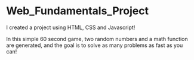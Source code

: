 # Web_Fundamentals_Project
I created a project using HTML, CSS and Javascript!

In this simple 60 second game, two random numbers and a math function are generated, and the goal is to solve as many problems as fast as you can!


